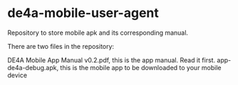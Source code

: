 # de4a-mobile-user-agent
Repository to store mobile apk and its corresponding manual.

There are two files in the repository:

DE4A Mobile App Manual v0.2.pdf, this is the app manual. Read it first.
app-de4a-debug.apk, this is the mobile app to be downloaded to your mobile device
